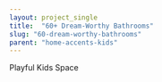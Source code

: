 ```yaml
---
layout: project_single
title:  "60+ Dream-Worthy Bathrooms"
slug: "60-dream-worthy-bathrooms"
parent: "home-accents-kids"
---
```

Playful Kids Space